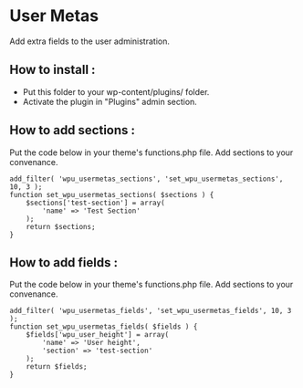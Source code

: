 User Metas
=================

Add extra fields to the user administration.

How to install :
---

* Put this folder to your wp-content/plugins/ folder.
* Activate the plugin in "Plugins" admin section.

How to add sections :
---

Put the code below in your theme's functions.php file. Add sections to your convenance.

    add_filter( 'wpu_usermetas_sections', 'set_wpu_usermetas_sections', 10, 3 );
    function set_wpu_usermetas_sections( $sections ) {
        $sections['test-section'] = array(
            'name' => 'Test Section'
        );
        return $sections;
    }

How to add fields :
--

Put the code below in your theme's functions.php file. Add sections to your convenance.

    add_filter( 'wpu_usermetas_fields', 'set_wpu_usermetas_fields', 10, 3 );
    function set_wpu_usermetas_fields( $fields ) {
        $fields['wpu_user_height'] = array(
            'name' => 'User height',
            'section' => 'test-section'
        );
        return $fields;
    }
